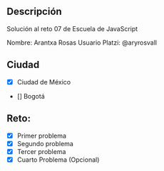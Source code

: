 ## Descripción

Solución al reto 07 de Escuela de JavaScript

Nombre: Arantxa Rosas
Usuario Platzi: @aryrosvall

## Ciudad
- [X] Ciudad de México
- [] Bogotá

## Reto:
  - [X] Primer problema
  - [X] Segundo problema
  - [X] Tercer problema
  - [X] Cuarto Problema (Opcional)